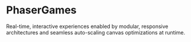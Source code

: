 # PhaserGames
Real-time, interactive experiences enabled by modular, responsive architectures and seamless auto-scaling canvas optimizations at runtime.
